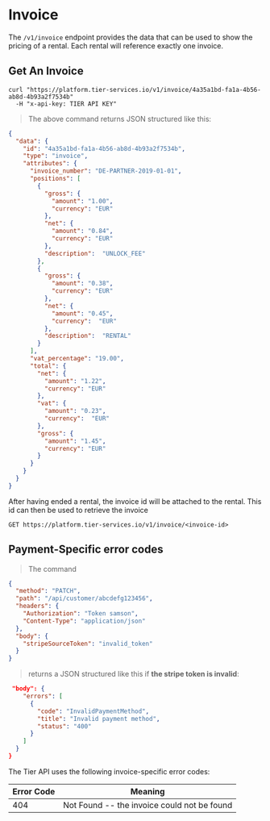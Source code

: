 
# Invoice

The `/v1/invoice` endpoint provides the data that can be used to show the pricing
of a rental. Each rental will reference exactly one invoice.  

## Get An Invoice

```shell
curl "https://platform.tier-services.io/v1/invoice/4a35a1bd-fa1a-4b56-ab8d-4b93a2f7534b"
  -H "x-api-key: TIER API KEY"
```

> The above command returns JSON structured like this:

```json
{
  "data": {
    "id": "4a35a1bd-fa1a-4b56-ab8d-4b93a2f7534b",
    "type": "invoice",
    "attributes": {
      "invoice_number": "DE-PARTNER-2019-01-01",
      "positions": [
        {
          "gross": {
            "amount": "1.00",
            "currency": "EUR"
          }, 
          "net": {
            "amount": "0.84",
            "currency": "EUR"
          },
          "description":  "UNLOCK_FEE"
        },
        {
          "gross": {
            "amount": "0.38",
            "currency": "EUR"
          }, 
          "net": {
            "amount": "0.45",
            "currency":  "EUR"
          },
          "description":  "RENTAL"
        }
      ],
      "vat_percentage": "19.00",
      "total": {
        "net": {
          "amount": "1.22",
          "currency": "EUR"
        }, 
        "vat": {
          "amount": "0.23",
          "currency":  "EUR"
        },
        "gross": {
          "amount": "1.45",
          "currency": "EUR"
        }
      }
    }
  }
}
```
After having ended a rental, the invoice id will be attached to the rental. This
id can then be used to retrieve the invoice

`GET https://platform.tier-services.io/v1/invoice/<invoice-id>`

## Payment-Specific error codes

>The command

```json
{
  "method": "PATCH",
  "path": "/api/customer/abcdefg123456",
  "headers": {
    "Authorization": "Token samson",
    "Content-Type": "application/json"
  },
  "body": {
    "stripeSourceToken": "invalid_token"
  }
}
```
>returns a JSON structured like this if **the stripe token is invalid**:

```json
 "body": {
    "errors": [
      {
        "code": "InvalidPaymentMethod",
        "title": "Invalid payment method",
        "status": "400"
      }
    ]
  }
}
```

The Tier API uses the following invoice-specific error codes:

Error Code | Meaning
---------- | -------
404 | Not Found -- the invoice could not be found
